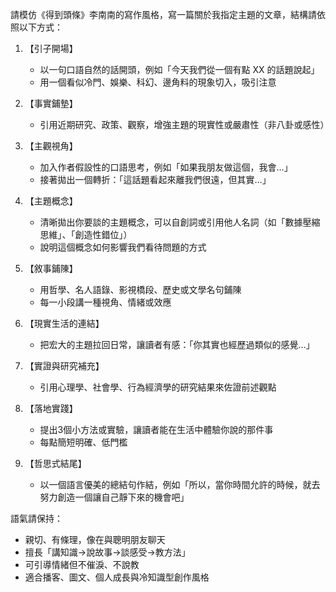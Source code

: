 請模仿《得到頭條》李南南的寫作風格，寫一篇關於我指定主題的文章，結構請依照以下方式：

1. 【引子開場】
   - 以一句口語自然的話開頭，例如「今天我們從一個有點 XX 的話題說起」
   - 用一個看似冷門、娛樂、科幻、邊角料的現象切入，吸引注意

2. 【事實鋪墊】
   - 引用近期研究、政策、觀察，增強主題的現實性或嚴肅性（非八卦或感性）

3. 【主觀視角】
   - 加入作者假設性的口語思考，例如「如果我朋友做這個，我會…」
   - 接著拋出一個轉折：「這話題看起來離我們很遠，但其實…」

4. 【主題概念】
   - 清晰拋出你要談的主題概念，可以自創詞或引用他人名詞（如「數據壓縮思維」、「創造性錯位」）
   - 說明這個概念如何影響我們看待問題的方式

5. 【敘事鋪陳】
   - 用哲學、名人語錄、影視橋段、歷史或文學名句鋪陳
   - 每一小段講一種視角、情緒或效應

6. 【現實生活的連結】
   - 把宏大的主題拉回日常，讓讀者有感：「你其實也經歷過類似的感覺…」

7. 【實證與研究補充】
   - 引用心理學、社會學、行為經濟學的研究結果來佐證前述觀點

8. 【落地實踐】
   - 提出3個小方法或實驗，讓讀者能在生活中體驗你說的那件事
   - 每點簡短明確、低門檻

9. 【哲思式結尾】
   - 以一個語言優美的總結句作結，例如「所以，當你時間允許的時候，就去努力創造一個讓自己靜下來的機會吧」

語氣請保持：
- 親切、有條理，像在與聰明朋友聊天
- 擅長「講知識→說故事→談感受→教方法」
- 可引導情緒但不催淚、不說教
- 適合播客、圖文、個人成長與冷知識型創作風格
